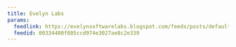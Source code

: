 ```yaml
---
title: Evelyn Labs
params:
  feedlink: https://evelynsoftwarelabs.blogspot.com/feeds/posts/default?alt=rss
  feedid: 00334400f805ccd974e3027ae8c2e339
---
```

